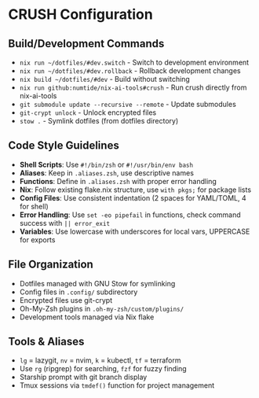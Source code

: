 # CRUSH Configuration

## Build/Development Commands
- `nix run ~/dotfiles/#dev.switch` - Switch to development environment
- `nix run ~/dotfiles/#dev.rollback` - Rollback development changes
- `nix build ~/dotfiles/#dev` - Build without switching
- `nix run github:numtide/nix-ai-tools#crush` - Run crush directly from nix-ai-tools
- `git submodule update --recursive --remote` - Update submodules
- `git-crypt unlock` - Unlock encrypted files
- `stow .` - Symlink dotfiles (from dotfiles directory)

## Code Style Guidelines
- **Shell Scripts**: Use `#!/bin/zsh` or `#!/usr/bin/env bash`
- **Aliases**: Keep in `.aliases.zsh`, use descriptive names
- **Functions**: Define in `.aliases.zsh` with proper error handling
- **Nix**: Follow existing flake.nix structure, use `with pkgs;` for package lists
- **Config Files**: Use consistent indentation (2 spaces for YAML/TOML, 4 for shell)
- **Error Handling**: Use `set -eo pipefail` in functions, check command success with `|| error_exit`
- **Variables**: Use lowercase with underscores for local vars, UPPERCASE for exports

## File Organization
- Dotfiles managed with GNU Stow for symlinking
- Config files in `.config/` subdirectory
- Encrypted files use git-crypt
- Oh-My-Zsh plugins in `.oh-my-zsh/custom/plugins/`
- Development tools managed via Nix flake

## Tools & Aliases
- `lg` = lazygit, `nv` = nvim, `k` = kubectl, `tf` = terraform
- Use `rg` (ripgrep) for searching, `fzf` for fuzzy finding
- Starship prompt with git branch display
- Tmux sessions via `tmdef()` function for project management